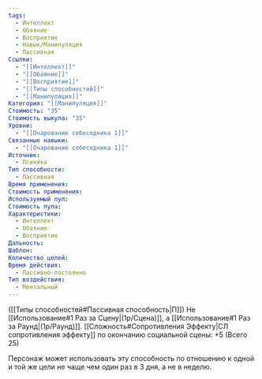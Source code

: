 ```yaml
---
tags:
  - Интеллект
  - Обаяние
  - Восприятие
  - Навык/Манипуляция
  - Пассивная
Ссылки:
  - "[[Интеллект]]"
  - "[[Обаяние]]"
  - "[[Восприятие]]"
  - "[[Типы способностей]]"
  - "[[Манипуляция]]"
Категория: "[[Манипуляция]]"
Стоимость: "35"
Стоимость выкупа: "35"
Уровни:
  - "[[Очарование собеседника 1]]"
Связанные навыки:
  - "[[Очарование собеседника 1]]"
Источник:
  - Психика
Тип способности:
  - Пассивная
Время применения: 
Стоимость применения: 
Используемый пул: 
Стоимость пула: 
Характеристики:
  - Интеллект
  - Обаяние
  - Восприятие
Дальность: 
Шаблон: 
Количество целей: 
Время действия:
  - Пассивно-постоянно
Тип воздействия:
  - Ментальный
---
```

([[Типы способностей#Пассивная способность|П]]) Не [[Использование#1 Раз за Сцену|(1р/Сцена)]], а [[Использование#1 Раз за Раунд|(1р/Раунд)]].
[[Сложность#Cопротивления Эффекту|СЛ сопротивления эффекту]] по окончанию социальной сцены: +5 (Всего 25)

Персонаж может использовать эту способность по отношению к одной и той же цели не чаще чем один раз в 3 дня, а не в неделю. 